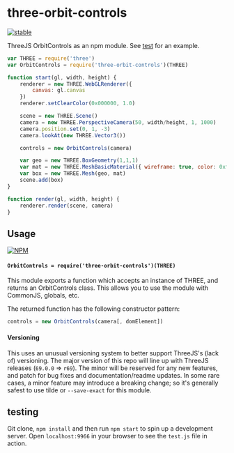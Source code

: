 # three-orbit-controls

[![stable](http://badges.github.io/stability-badges/dist/stable.svg)](http://github.com/badges/stability-badges)

ThreeJS OrbitControls as an npm module. See [test](#testing) for an example.

```js
var THREE = require('three')
var OrbitControls = require('three-orbit-controls')(THREE)

function start(gl, width, height) {
    renderer = new THREE.WebGLRenderer({
        canvas: gl.canvas
    })
    renderer.setClearColor(0x000000, 1.0)

    scene = new THREE.Scene()
    camera = new THREE.PerspectiveCamera(50, width/height, 1, 1000)
    camera.position.set(0, 1, -3)
    camera.lookAt(new THREE.Vector3())

    controls = new OrbitControls(camera)

    var geo = new THREE.BoxGeometry(1,1,1)
    var mat = new THREE.MeshBasicMaterial({ wireframe: true, color: 0xffffff })
    var box = new THREE.Mesh(geo, mat)
    scene.add(box)
}

function render(gl, width, height) {
    renderer.render(scene, camera)
}
```

## Usage

[![NPM](https://nodei.co/npm/three-orbit-controls.png)](https://nodei.co/npm/three-orbit-controls/)

#### `OrbitControls = require('three-orbit-controls')(THREE)`

This module exports a function which accepts an instance of THREE, and returns an OrbitControls class. This allows you to use the module with CommonJS, globals, etc.

The returned function has the following constructor pattern:

```js
controls = new OrbitControls(camera[, domElement])
```

#### Versioning

This uses an unusual versioning system to better support ThreeJS's (lack of) versioning. The major version of this repo will line up with ThreeJS releases (`69.0.0` => `r69`). The minor will be reserved for any new features, and patch for bug fixes and documentation/readme updates. In some rare cases, a minor feature may introduce a breaking change; so it's generally safest to use tilde or `--save-exact` for this module.


## testing

Git clone, `npm install` and then run `npm start` to spin up a development server. Open `localhost:9966` in your browser to see the `test.js` file in action. 